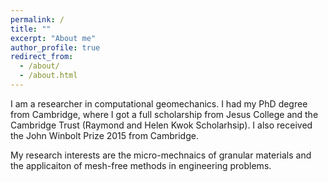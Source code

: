 ```yaml
---
permalink: /
title: ""
excerpt: "About me"
author_profile: true
redirect_from: 
  - /about/
  - /about.html
---
```

I am a researcher in computational geomechanics. I had my PhD degree from Cambridge, where I got a full scholarship from Jesus College and the Cambridge Trust (Raymond and Helen Kwok Scholarhsip). I also received the John Winbolt Prize 2015 from Cambridge.

My research interests are the micro-mechnaics of granular materials and the applicaiton of mesh-free methods in engineering problems.
